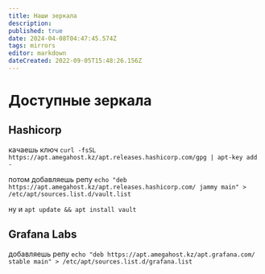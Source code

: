 ```yaml
---
title: Наши зеркала
description: 
published: true
date: 2024-04-08T04:47:45.574Z
tags: mirrors
editor: markdown
dateCreated: 2022-09-05T15:48:26.156Z
---
```


# Доступные зеркала

## Hashicorp

качаешь ключ
`curl -fsSL https://apt.amegahost.kz/apt.releases.hashicorp.com/gpg | apt-key add -`

потом добавляешь репу
`echo "deb https://apt.amegahost.kz/apt.releases.hashicorp.com/ jammy main" > /etc/apt/sources.list.d/vault.list`

ну и `apt update && apt install vault`

## Grafana Labs

добавляешь репу
`echo "deb https://apt.amegahost.kz/apt.grafana.com/ stable main" > /etc/apt/sources.list.d/grafana.list`